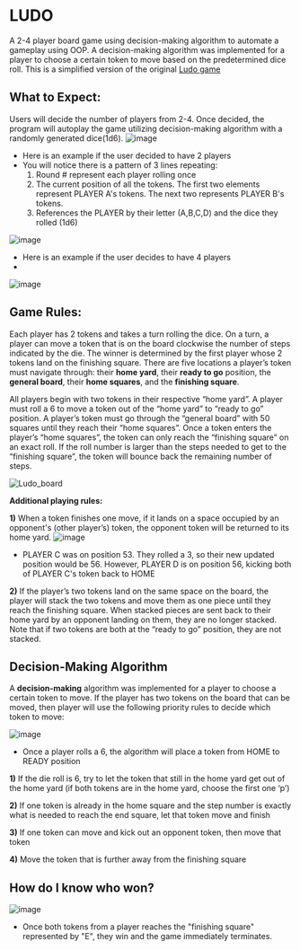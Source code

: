 # LUDO
A 2-4 player board game using decision-making algorithm to automate a gameplay using OOP.
A decision-making algorithm was implemented for a player to choose a certain token to move based on the predetermined dice roll. 
This is a simplified version of the original [Ludo game](https://en.wikipedia.org/wiki/Ludo) 

## What to Expect:
Users will decide the number of players from 2-4. Once decided, the program will autoplay the game utilizing decision-making algorithm with a randomly generated dice(1d6).
![image](https://github.com/lorijseo/Ludo-Game/blob/master/ludo.gif/2-player-intro.JPG?raw=true)
* Here is an example if the user decided to have 2 players
* You will notice there is a pattern of 3 lines repeating:
  1. Round # represent each player rolling once
  2. The current position of all the tokens. The first two elements represent PLAYER A's tokens. The next two represents PLAYER B's tokens.
  3. References the PLAYER by their letter (A,B,C,D) and the dice they rolled (1d6)
     
![image](https://github.com/lorijseo/Ludo-Game/assets/99004250/dae48081-6283-4aa0-9bab-8f4caf8b4ca6)


* Here is an example if the user decides to have 4 players
* 
![image](https://github.com/lorijseo/Ludo-Game/blob/master/ludo.gif/4-players.gif?raw=true)


## Game Rules:
Each player has 2 tokens and takes a turn rolling the dice. On a turn, a player can move a token that is on the board clockwise the number of steps indicated by the die. The winner is determined by the first player whose 2 tokens land on the finishing square.
There are five locations a player’s token must navigate through: their **home yard**, their **ready to go** position, the **general board**, their **home squares**, and the **finishing square**. 

All players begin with two tokens in their respective “home  yard”. A player must roll a 6 to move a token out of the “home yard” to “ready to go” position. A player’s token must go through the “general board” with 50 squares until they reach their “home squares”. Once a token enters the player’s “home squares”, the token can only reach the “finishing square” on an exact roll. If the roll number is larger than the steps needed to get to the “finishing square”, the token will bounce back the remaining number of steps.

![Ludo_board](https://user-images.githubusercontent.com/99004250/191935384-8ce54b8a-32f3-46f0-8fad-9536ad83d293.png)

**Additional playing rules:**

**1)** When a token finishes one move, if it lands on a space occupied by an opponent's (other player’s) token, the opponent token will be returned to its home yard. 
![image](https://github.com/lorijseo/Ludo-Game/blob/master/ludo.gif/token-kick.JPG?raw=true)
* PLAYER C was on position 53. They rolled a 3, so their new updated position would be 56. However, PLAYER D is on position 56, kicking both of PLAYER C's token back to HOME


**2)** If the player’s two tokens land on the same space on the board, the player will stack the two tokens and move them as one piece until they reach the finishing square. When stacked pieces are sent back to their home yard by an opponent landing on them, they are no longer stacked. Note that if two tokens are both at the “ready to go” position, they are not stacked.


## Decision-Making Algorithm
A **decision-making** algorithm was implemented for a player to choose a certain token to move.  If the player has two tokens on the board that can be moved, then player will use the following priority rules to decide which token to move:

![image](https://github.com/lorijseo/Ludo-Game/blob/master/ludo.gif/roll-6.JPG?raw=true)
* Once a player rolls a 6, the algorithm will place a token from HOME to READY position

**1)** If the die roll is 6, try to let the token that still in the home yard get out of the home yard (if both tokens are in the home yard, choose the first one ‘p’)

**2)** If one token is already in the home square and the step number is exactly what is needed to reach the end square, let that token move and finish

**3)** If one token can move and kick out an opponent token, then move that token

**4)** Move the token that is further away from the finishing square

## How do I know who won?
![image](https://github.com/lorijseo/Ludo-Game/blob/master/ludo.gif/win.JPG?raw=true)
* Once both tokens from a player reaches the "finishing square" represented by "E", they win and the game immediately terminates.


